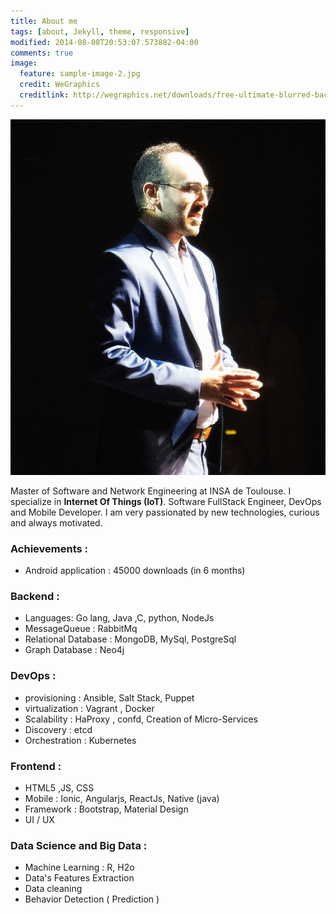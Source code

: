 ```yaml
---
title: About me
tags: [about, Jekyll, theme, responsive]
modified: 2014-08-08T20:53:07.573882-04:00
comments: true
image:
  feature: sample-image-2.jpg
  credit: WeGraphics
  creditlink: http://wegraphics.net/downloads/free-ultimate-blurred-background-pack/
---
```


![omarghader](/img/me/omar.jpg)

Master of Software and Network Engineering at INSA de Toulouse.  I specialize in **Internet Of Things (IoT)**. Software FullStack Engineer, DevOps and Mobile Developer. I am very passionated by new technologies, curious and always motivated.

### Achievements :
- Android application : 45000 downloads (in 6 months)

### Backend :
- Languages: Go  lang,  Java ,C, python, NodeJs
- MessageQueue : RabbitMq
- Relational Database : MongoDB, MySql, PostgreSql
- Graph Database : Neo4j

### DevOps :
- provisioning : Ansible, Salt Stack, Puppet
- virtualization : Vagrant , Docker
- Scalability : HaProxy , confd, Creation of Micro-Services
- Discovery : etcd
- Orchestration : Kubernetes

### Frontend :
- HTML5 ,JS, CSS
- Mobile : Ionic, Angularjs, ReactJs, Native (java)
- Framework : Bootstrap, Material Design
- UI / UX

### Data Science and Big Data :
- Machine Learning : R, H2o
- Data's Features Extraction
- Data cleaning
- Behavior Detection ( Prediction )
